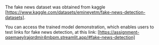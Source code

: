 The fake news dataset was obtained from kaggle [https://www.kaggle.com/datasets/emineyetm/fake-news-detection-datasets]. 

You can access the trained model demonstration, which enables users to test links for fake news detection, at this link: [https://assignment-qqemaeylrajqrdmir4mbpm.streamlit.app/#fake-news-detection] 
